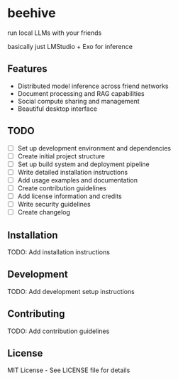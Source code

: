 # beehive

run local LLMs with your friends

basically just LMStudio + Exo for inference

## Features
- Distributed model inference across friend networks
- Document processing and RAG capabilities
- Social compute sharing and management
- Beautiful desktop interface

## TODO
- [ ] Set up development environment and dependencies
- [ ] Create initial project structure
- [ ] Set up build system and deployment pipeline
- [ ] Write detailed installation instructions
- [ ] Add usage examples and documentation
- [ ] Create contribution guidelines
- [ ] Add license information and credits
- [ ] Write security guidelines
- [ ] Create changelog

## Installation
TODO: Add installation instructions

## Development
TODO: Add development setup instructions

## Contributing
TODO: Add contribution guidelines

## License
MIT License - See LICENSE file for details